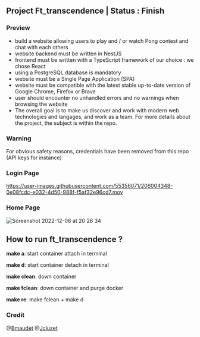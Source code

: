 ## Project Ft_transcendence | Status : Finish

### Preview
 - build a website allowing users to play and / or watch Pong contest and chat with each others
 - website backend must be written in NestJS
 - frontend must be written with a TypeScript framework of our choice : we chose React
 - using a PostgreSQL database is mandatory
 - website must be a Single Page Application (SPA)
 - website must be compatible with the latest stable up-to-date version of Google Chrome, Firefox or Brave
 - user should encounter no unhandled errors and no warnings when browsing the website
 - The overall goal is to make us discover and work with modern web technologies and langages, and work as a team. For more details about the project, the subject is within the repo.

### Warning
For obvious safety reasons, credentials have been removed from this repo (API keys for instance)

### Login Page

https://user-images.githubusercontent.com/55356071/206004348-0e08fcdc-e032-4d50-988f-f5af32e96cd7.mov




### Home Page

![Screenshot 2022-12-06 at 20 26 34](https://user-images.githubusercontent.com/55356071/206003998-7f1ffbc9-c590-4c9d-a196-b785d279c838.png)

## How to run ft_transcendence ?

**make a**: start container attach in terminal

**make d**: start container detach in terminal

**make clean**: down container

**make fclean**: down container and purge docker

**make re**: make fclean + make d

### Credit
@[Bmaudet](https://github.com/Draak-Z) @[Jcluzet](https://github.com/JCluzet)
